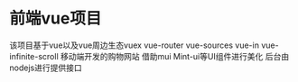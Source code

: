 # 前端vue项目 
该项目基于vue以及vue周边生态vuex vue-router vue-sources vue-in vue-infinite-scroll 移动端开发的购物网站
借助mui Mint-ui等UI组件进行美化 后台由nodejs进行提供接口
